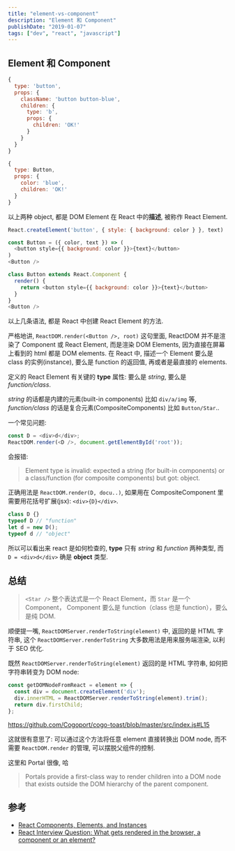 ```yaml
---
title: "element-vs-component"
description: "Element 和 Component"
publishDate: "2019-01-07"
tags: ["dev", "react", "javascript"]
---
```


## Element 和 Component

```javascript
{
  type: 'button',
  props: {
    className: 'button button-blue',
    children: {
      type: 'b',
      props: {
        children: 'OK!'
      }
    }
  }
}
```

```javascript
{
  type: Button,
  props: {
    color: 'blue',
    children: 'OK!'
  }
}
```

以上两种 object, 都是 DOM Element 在 React 中的**描述**, 被称作 React Element.

```javascript
React.createElement('button', { style: { background: color } }, text)
```

```javascript
const Button = ({ color, text }) => (
  <button style={{ background: color }}>{text}</button>
)
<Button />
```

```javascript
class Button extends React.Component {
  render() {
    return <button style={{ background: color }}>{text}</button>
  }
}
<Button />
```

以上几条语法, 都是 React 中创建 React Element 的方法.

严格地讲, `ReactDOM.render(<Button />, root)` 这句里面, ReactDOM 并不是渲染了 Component 或 React Element, 而是渲染 DOM Elements, 因为直接在屏幕上看到的 html 都是 DOM elements. 在 React 中, 描述一个 Element 要么是 class 的实例(instance), 要么是 function 的返回值, 再或者是最直接的 elements.

定义的 React Element 有关键的 **type** 属性: 要么是 *string*, 要么是 *function/class*.

*string* 的话都是内建的元素(built-in components) 比如 `div/a/img` 等, *function/class* 的话是复合元素(CompositeComponents) 比如 `Button/Star`..

一个常见问题:

```javascript
const D = <div>d</div>;
ReactDOM.render(<D />, document.getElementById('root'));
```

会报错:

> Element type is invalid: expected a string (for built-in components) or a class/function (for composite components) but got: object.


正确用法是 `ReactDOM.render(D, docu..)`, 如果用在 CompositeComponent 里 需要用花括号扩展(jsx): `<div>{D}</div>`.

```javascript
class D {}
typeof D // "function"
let d = new D();
typeof d // "object"
```

所以可以看出来 react 是如何检查的, **type** 只有 *string* 和 *function* 两种类型, 而 `D = <div>d</div>` 确是 **object** 类型.


## 总结

> `<Star />` 整个表达式是一个 React Element，而 `Star` 是一个 Component， Component 要么是 function（class 也是 function），要么是纯 DOM.


顺便提一嘴, `ReactDOMServer.renderToString(element)` 中, 返回的是 HTML 字符串, 这个 `ReactDOMServer.renderToString` 大多数用法是用来服务端渲染, 以利于 SEO 优化.

既然 `ReactDOMServer.renderToString(element)` 返回的是 HTML 字符串, 如何把字符串转变为 DOM node:

```javascript
const getDOMNodeFromReact = element => {
  const div = document.createElement('div');
  div.innerHTML = ReactDOMServer.renderToString(element).trim();
  return div.firstChild;
};
```

https://github.com/Cogoport/cogo-toast/blob/master/src/index.js#L15

这就很有意思了: 可以通过这个方法将任意 element 直接转换出 DOM node, 而不需要 `ReactDOM.render` 的管理, 可以摆脱父组件的控制.

这里和 Portal 很像, 哈

> Portals provide a first-class way to render children into a DOM node that exists outside the DOM hierarchy of the parent component.

## 参考

- [React Components, Elements, and Instances](https://reactjs.org/blog/2015/12/18/react-components-elements-and-instances.html)
- [React Interview Question: What gets rendered in the browser, a component or an element?](https://medium.freecodecamp.org/react-interview-question-what-gets-rendered-in-the-browser-a-component-or-an-element-1b3eac777c85)


